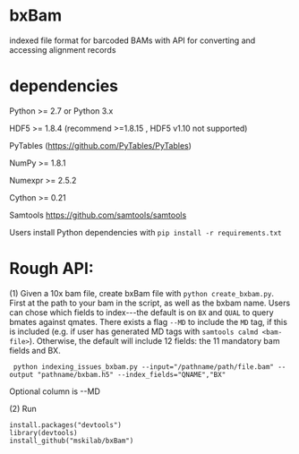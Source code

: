 # bxBam
indexed file format for barcoded BAMs with API for converting and accessing alignment records

# dependencies

Python >= 2.7 or Python 3.x

HDF5 >= 1.8.4 (recommend >=1.8.15 , HDF5 v1.10 not supported)

PyTables (https://github.com/PyTables/PyTables)

NumPy >= 1.8.1

Numexpr >= 2.5.2

Cython >= 0.21

Samtools https://github.com/samtools/samtools

Users install Python dependencies with `pip install -r requirements.txt`

# Rough API: 

(1) Given a 10x bam file, create bxBam file with `python create_bxbam.py`. First at the path to your bam in the script, as well as the bxbam name. Users can chose which fields to index---the default is on `BX` and `QUAL` to query bmates against qmates. There exists a flag `--MD` to include the `MD` tag, if this is included (e.g. if user has generated MD tags with `samtools calmd <bam-file>`). Otherwise, the default will include 12 fields: the 11 mandatory bam fields and BX. 

     python indexing_issues_bxbam.py --input="/pathname/path/file.bam" --output "pathname/bxbam.h5" --index_fields="QNAME","BX" 

Optional column is --MD

(2) Run
    
    install.packages("devtools")
    library(devtools)
    install_github("mskilab/bxBam")
